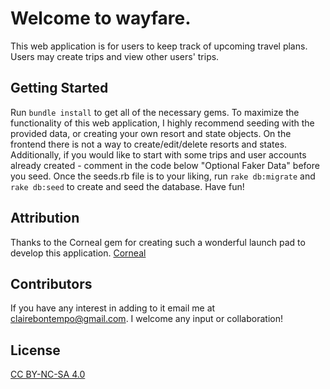 # Welcome to wayfare.

This web application is for users to keep track of upcoming travel plans. Users may create trips and view other users' trips. 

## Getting Started
Run `bundle install` to get all of the necessary gems. To maximize the functionality of this web application, I highly recommend seeding with the provided data, or creating your own resort and state objects. On the frontend there is not a way to create/edit/delete resorts and states. Additionally, if you would like to start with some trips and user accounts already created - comment in the code below "Optional Faker Data" before you seed. Once the seeds.rb file is to your liking, run `rake db:migrate` and `rake db:seed` to create and seed the database. Have fun!

## Attribution
Thanks to the Corneal gem for creating such a wonderful launch pad to develop this application. 
[Corneal]( https://github.com/thebrianemory/corneal)


## Contributors 
If you have any interest in adding to it email me at clairebontempo@gmail.com. I welcome any input or collaboration!


## License
[CC BY-NC-SA 4.0]( https://creativecommons.org/licenses/by-nc-sa/4.0/
)
